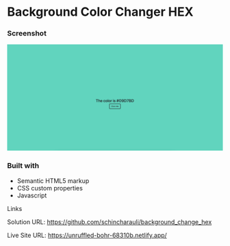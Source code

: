 # Background Color Changer HEX

### Screenshot

![](./assets/Screenshot%202023-06-02%20at%2009.04.14.png)

### Built with

- Semantic HTML5 markup
- CSS custom properties
- Javascript

Links

Solution URL: https://github.com/schincharauli/background_change_hex

Live Site URL: https://unruffled-bohr-68310b.netlify.app/
